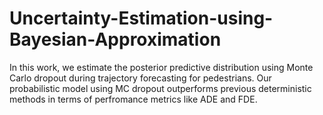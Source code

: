 # Uncertainty-Estimation-using-Bayesian-Approximation

In this work, we estimate the posterior predictive distribution using Monte Carlo dropout during trajectory
forecasting for pedestrians. Our probabilistic model using MC dropout outperforms previous deterministic 
methods in terms of perfromance metrics like ADE and FDE.

